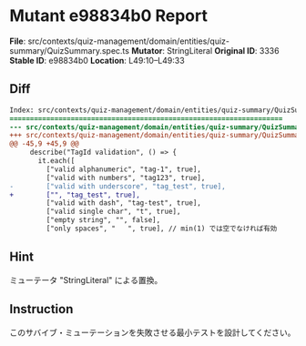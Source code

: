 # Mutant e98834b0 Report

**File**: src/contexts/quiz-management/domain/entities/quiz-summary/QuizSummary.spec.ts
**Mutator**: StringLiteral
**Original ID**: 3336
**Stable ID**: e98834b0
**Location**: L49:10–L49:33

## Diff

```diff
Index: src/contexts/quiz-management/domain/entities/quiz-summary/QuizSummary.spec.ts
===================================================================
--- src/contexts/quiz-management/domain/entities/quiz-summary/QuizSummary.spec.ts	original
+++ src/contexts/quiz-management/domain/entities/quiz-summary/QuizSummary.spec.ts	mutated #3336
@@ -45,9 +45,9 @@
     describe("TagId validation", () => {
       it.each([
         ["valid alphanumeric", "tag-1", true],
         ["valid with numbers", "tag123", true],
-        ["valid with underscore", "tag_test", true],
+        ["", "tag_test", true],
         ["valid with dash", "tag-test", true],
         ["valid single char", "t", true],
         ["empty string", "", false],
         ["only spaces", "   ", true], // min(1) では空でなければ有効
```

## Hint

ミューテータ "StringLiteral" による置換。

## Instruction

このサバイブ・ミューテーションを失敗させる最小テストを設計してください。

